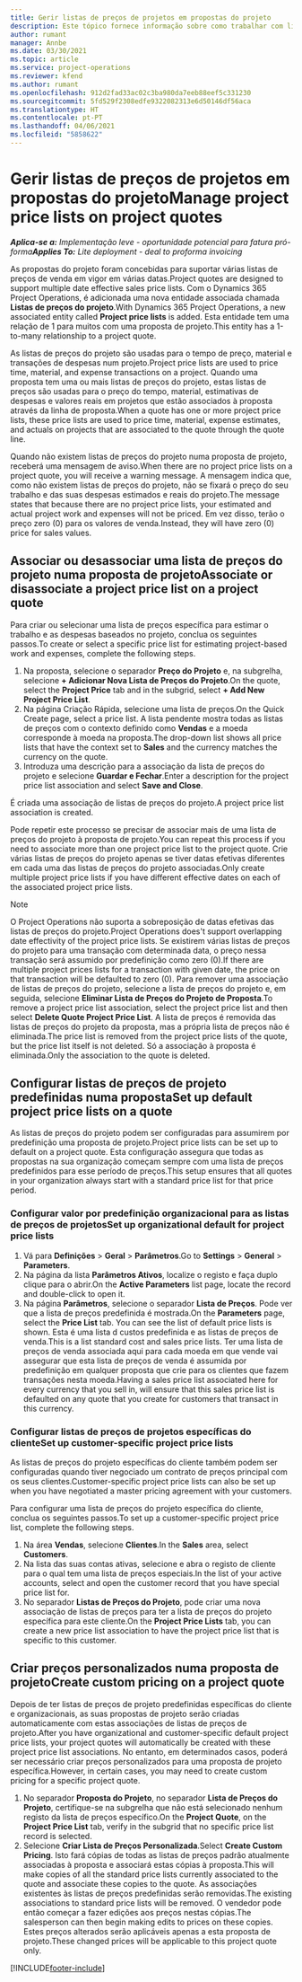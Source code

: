```yaml
---
title: Gerir listas de preços de projetos em propostas do projeto
description: Este tópico fornece informação sobre como trabalhar com listas de preços do projeto em propostas.
author: rumant
manager: Annbe
ms.date: 03/30/2021
ms.topic: article
ms.service: project-operations
ms.reviewer: kfend
ms.author: rumant
ms.openlocfilehash: 912d2fad33ac02c3ba980da7eeb88eef5c331230
ms.sourcegitcommit: 5fd529f2308edfe9322082313e6d50146df56aca
ms.translationtype: HT
ms.contentlocale: pt-PT
ms.lasthandoff: 04/06/2021
ms.locfileid: "5858622"
---
```

# <a name="manage-project-price-lists-on-project-quotes"></a><span data-ttu-id="10167-103">Gerir listas de preços de projetos em propostas do projeto</span><span class="sxs-lookup"><span data-stu-id="10167-103">Manage project price lists on project quotes</span></span> 

<span data-ttu-id="10167-104">_**Aplica-se a:** Implementação leve - oportunidade potencial para fatura pró-forma_</span><span class="sxs-lookup"><span data-stu-id="10167-104">_**Applies To:** Lite deployment - deal to proforma invoicing_</span></span>

<span data-ttu-id="10167-105">As propostas do projeto foram concebidas para suportar várias listas de preços de venda em vigor em várias datas.</span><span class="sxs-lookup"><span data-stu-id="10167-105">Project quotes are designed to support multiple date effective sales price lists.</span></span> <span data-ttu-id="10167-106">Com o Dynamics 365 Project Operations, é adicionada uma nova entidade associada chamada **Listas de preços do projeto**.</span><span class="sxs-lookup"><span data-stu-id="10167-106">With Dynamics 365 Project Operations, a new associated entity called **Project price lists** is added.</span></span> <span data-ttu-id="10167-107">Esta entidade tem uma relação de 1 para muitos com uma proposta de projeto.</span><span class="sxs-lookup"><span data-stu-id="10167-107">This entity has a 1-to-many relationship to a project quote.</span></span>

<span data-ttu-id="10167-108">As listas de preços do projeto são usadas para o tempo de preço, material e transações de despesas num projeto.</span><span class="sxs-lookup"><span data-stu-id="10167-108">Project price lists are used to price time, material, and expense transactions on a project.</span></span> <span data-ttu-id="10167-109">Quando uma proposta tem uma ou mais listas de preços do projeto, estas listas de preços são usadas para o preço do tempo, material, estimativas de despesas e valores reais em projetos que estão associados à proposta através da linha de proposta.</span><span class="sxs-lookup"><span data-stu-id="10167-109">When a quote has one or more project price lists, these price lists are used to price time, material, expense estimates, and actuals on projects that are associated to the quote through the quote line.</span></span>

<span data-ttu-id="10167-110">Quando não existem listas de preços do projeto numa proposta de projeto, receberá uma mensagem de aviso.</span><span class="sxs-lookup"><span data-stu-id="10167-110">When there are no project price lists on a project quote, you will receive a warning message.</span></span> <span data-ttu-id="10167-111">A mensagem indica que, como não existem listas de preços do projeto, não se fixará o preço do seu trabalho e das suas despesas estimados e reais do projeto.</span><span class="sxs-lookup"><span data-stu-id="10167-111">The message states that because there are no project price lists, your estimated and actual project work and expenses will not be priced.</span></span> <span data-ttu-id="10167-112">Em vez disso, terão o preço zero (0) para os valores de venda.</span><span class="sxs-lookup"><span data-stu-id="10167-112">Instead, they will have zero (0) price for sales values.</span></span>

## <a name="associate-or-disassociate-a-project-price-list-on-a-project-quote"></a><span data-ttu-id="10167-113">Associar ou desassociar uma lista de preços do projeto numa proposta de projeto</span><span class="sxs-lookup"><span data-stu-id="10167-113">Associate or disassociate a project price list on a project quote</span></span>

<span data-ttu-id="10167-114">Para criar ou selecionar uma lista de preços específica para estimar o trabalho e as despesas baseados no projeto, conclua os seguintes passos.</span><span class="sxs-lookup"><span data-stu-id="10167-114">To create or select a specific price list for estimating project-based work and expenses, complete the following steps.</span></span>

1. <span data-ttu-id="10167-115">Na proposta, selecione o separador **Preço do Projeto** e, na subgrelha, selecione **+ Adicionar Nova Lista de Preços do Projeto**.</span><span class="sxs-lookup"><span data-stu-id="10167-115">On the quote, select the **Project Price** tab and in the subgrid, select **+ Add New Project Price List**.</span></span>
2. <span data-ttu-id="10167-116">Na página Criação Rápida, selecione uma lista de preços.</span><span class="sxs-lookup"><span data-stu-id="10167-116">On the Quick Create page, select a price list.</span></span> <span data-ttu-id="10167-117">A lista pendente mostra todas as listas de preços com o contexto definido como **Vendas** e a moeda corresponde à moeda na proposta.</span><span class="sxs-lookup"><span data-stu-id="10167-117">The drop-down list shows all price lists that have the context set to **Sales** and the currency matches the currency on the quote.</span></span>
4. <span data-ttu-id="10167-118">Introduza uma descrição para a associação da lista de preços do projeto e selecione **Guardar e Fechar**.</span><span class="sxs-lookup"><span data-stu-id="10167-118">Enter a description for the project price list association and select **Save and Close**.</span></span>

<span data-ttu-id="10167-119">É criada uma associação de listas de preços do projeto.</span><span class="sxs-lookup"><span data-stu-id="10167-119">A project price list association is created.</span></span>

<span data-ttu-id="10167-120">Pode repetir este processo se precisar de associar mais de uma lista de preços do projeto à proposta de projeto.</span><span class="sxs-lookup"><span data-stu-id="10167-120">You can repeat this process if you need to associate more than one project price list to the project quote.</span></span> <span data-ttu-id="10167-121">Crie várias listas de preços do projeto apenas se tiver datas efetivas diferentes em cada uma das listas de preços do projeto associadas.</span><span class="sxs-lookup"><span data-stu-id="10167-121">Only create multiple project price lists if you have different effective dates on each of the associated project price lists.</span></span>

> [!NOTE]
> <span data-ttu-id="10167-122">O Project Operations não suporta a sobreposição de datas efetivas das listas de preços do projeto.</span><span class="sxs-lookup"><span data-stu-id="10167-122">Project Operations does't support overlapping date effectivity of the project price lists.</span></span> <span data-ttu-id="10167-123">Se existirem várias listas de preços do projeto para uma transação com determinada data, o preço nessa transação será assumido por predefinição como zero (0).</span><span class="sxs-lookup"><span data-stu-id="10167-123">If there are multiple project prices lists for a transaction with given date, the price on that transaction will be defaulted to zero (0).</span></span>
<span data-ttu-id="10167-124">Para remover uma associação de listas de preços do projeto, selecione a lista de preços do projeto e, em seguida, selecione **Eliminar Lista de Preços do Projeto de Proposta**.</span><span class="sxs-lookup"><span data-stu-id="10167-124">To remove a project price list association, select the project price list and then select **Delete Quote Project Price List**.</span></span> <span data-ttu-id="10167-125">A lista de preços é removida das listas de preços do projeto da proposta, mas a própria lista de preços não é eliminada.</span><span class="sxs-lookup"><span data-stu-id="10167-125">The price list is removed from the project price lists of the quote, but the price list itself is not deleted.</span></span> <span data-ttu-id="10167-126">Só a associação à proposta é eliminada.</span><span class="sxs-lookup"><span data-stu-id="10167-126">Only the association to the quote is deleted.</span></span>

## <a name="set-up-default-project-price-lists-on-a-quote"></a><span data-ttu-id="10167-127">Configurar listas de preços de projeto predefinidas numa proposta</span><span class="sxs-lookup"><span data-stu-id="10167-127">Set up default project price lists on a quote</span></span>

<span data-ttu-id="10167-128">As listas de preços do projeto podem ser configuradas para assumirem por predefinição uma proposta de projeto.</span><span class="sxs-lookup"><span data-stu-id="10167-128">Project price lists can be set up to default on a project quote.</span></span> <span data-ttu-id="10167-129">Esta configuração assegura que todas as propostas na sua organização começam sempre com uma lista de preços predefinidos para esse período de preços.</span><span class="sxs-lookup"><span data-stu-id="10167-129">This setup ensures that all quotes in your organization always start with a standard price list for that price period.</span></span>

### <a name="set-up-organizational-default-for-project-price-lists"></a><span data-ttu-id="10167-130">Configurar valor por predefinição organizacional para as listas de preços de projetos</span><span class="sxs-lookup"><span data-stu-id="10167-130">Set up organizational default for project price lists</span></span>

1. <span data-ttu-id="10167-131">Vá para **Definições** > **Geral** > **Parâmetros**.</span><span class="sxs-lookup"><span data-stu-id="10167-131">Go to **Settings** > **General** > **Parameters**.</span></span>
2. <span data-ttu-id="10167-132">Na página da lista **Parâmetros Ativos**, localize o registo e faça duplo clique para o abrir.</span><span class="sxs-lookup"><span data-stu-id="10167-132">On the **Active Parameters** list page, locate the record and double-click to open it.</span></span> 
3. <span data-ttu-id="10167-133">Na página **Parâmetros**, selecione o separador **Lista de Preços**. Pode ver que a lista de preços predefinida é mostrada.</span><span class="sxs-lookup"><span data-stu-id="10167-133">On the **Parameters** page, select the **Price List** tab. You can see the list of default price lists is shown.</span></span> <span data-ttu-id="10167-134">Esta é uma lista d custos predefinida e as listas de preços de venda.</span><span class="sxs-lookup"><span data-stu-id="10167-134">This is a list standard cost and sales price lists.</span></span> <span data-ttu-id="10167-135">Ter uma lista de preços de venda associada aqui para cada moeda em que vende vai assegurar que esta lista de preços de venda é assumida por predefinição em qualquer proposta que crie para os clientes que fazem transações nesta moeda.</span><span class="sxs-lookup"><span data-stu-id="10167-135">Having a sales price list associated here for every currency that you sell in, will ensure that this sales price list is defaulted on any quote that you create for customers that transact in this currency.</span></span>

### <a name="set-up-customer-specific-project-price-lists"></a><span data-ttu-id="10167-136">Configurar listas de preços de projetos específicas do cliente</span><span class="sxs-lookup"><span data-stu-id="10167-136">Set up customer-specific project price lists</span></span>

<span data-ttu-id="10167-137">As listas de preços do projeto específicas do cliente também podem ser configuradas quando tiver negociado um contrato de preços principal com os seus clientes.</span><span class="sxs-lookup"><span data-stu-id="10167-137">Customer-specific project price lists can also be set up when you have negotiated a master pricing agreement with your customers.</span></span>

<span data-ttu-id="10167-138">Para configurar uma lista de preços do projeto específica do cliente, conclua os seguintes passos.</span><span class="sxs-lookup"><span data-stu-id="10167-138">To set up a customer-specific project price list, complete the following steps.</span></span>

1. <span data-ttu-id="10167-139">Na área **Vendas**, selecione **Clientes**.</span><span class="sxs-lookup"><span data-stu-id="10167-139">In the **Sales** area, select **Customers**.</span></span>
2. <span data-ttu-id="10167-140">Na lista das suas contas ativas, selecione e abra o registo de cliente para o qual tem uma lista de preços especiais.</span><span class="sxs-lookup"><span data-stu-id="10167-140">In the list of your active accounts, select and open the customer record that you have special price list for.</span></span>
3. <span data-ttu-id="10167-141">No separador **Listas de Preços do Projeto**, pode criar uma nova associação de listas de preços para ter a lista de preços do projeto específica para este cliente.</span><span class="sxs-lookup"><span data-stu-id="10167-141">On the **Project Price Lists** tab, you can create a new price list association to have the project price list that is specific to this customer.</span></span>

## <a name="create-custom-pricing-on-a-project-quote"></a><span data-ttu-id="10167-142">Criar preços personalizados numa proposta de projeto</span><span class="sxs-lookup"><span data-stu-id="10167-142">Create custom pricing on a project quote</span></span>

<span data-ttu-id="10167-143">Depois de ter listas de preços de projeto predefinidas específicas do cliente e organizacionais, as suas propostas de projeto serão criadas automaticamente com estas associações de listas de preços de projeto.</span><span class="sxs-lookup"><span data-stu-id="10167-143">After you have organizational and customer-specific default project price lists, your project quotes will automatically be created with these project price list associations.</span></span> <span data-ttu-id="10167-144">No entanto, em determinados casos, poderá ser necessário criar preços personalizados para uma proposta de projeto específica.</span><span class="sxs-lookup"><span data-stu-id="10167-144">However, in certain cases, you may need to create custom pricing for a specific project quote.</span></span> 

1. <span data-ttu-id="10167-145">No separador **Proposta do Projeto**, no separador **Lista de Preços do Projeto**, certifique-se na subgrelha que não está selecionado nenhum registo da lista de preços específico.</span><span class="sxs-lookup"><span data-stu-id="10167-145">On the **Project Quote**, on the **Project Price List** tab, verify in the subgrid that no specific price list record is selected.</span></span>
2. <span data-ttu-id="10167-146">Selecione **Criar Lista de Preços Personalizada**.</span><span class="sxs-lookup"><span data-stu-id="10167-146">Select **Create Custom Pricing**.</span></span> <span data-ttu-id="10167-147">Isto fará cópias de todas as listas de preços padrão atualmente associadas à proposta e associará estas cópias à proposta.</span><span class="sxs-lookup"><span data-stu-id="10167-147">This will make copies of all the standard price lists currently associated to the quote and associate these copies to the quote.</span></span> <span data-ttu-id="10167-148">As associações existentes às listas de preços predefinidas serão removidas.</span><span class="sxs-lookup"><span data-stu-id="10167-148">The existing associations to standard price lists will be removed.</span></span> <span data-ttu-id="10167-149">O vendedor pode então começar a fazer edições aos preços nestas cópias.</span><span class="sxs-lookup"><span data-stu-id="10167-149">The salesperson can then begin making edits to prices on these copies.</span></span> <span data-ttu-id="10167-150">Estes preços alterados serão aplicáveis apenas a esta proposta de projeto.</span><span class="sxs-lookup"><span data-stu-id="10167-150">These changed prices will be applicable to this project quote only.</span></span>


[!INCLUDE[footer-include](../../includes/footer-banner.md)]
